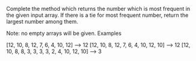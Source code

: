 Complete the method which returns the number which is most frequent in the given input array. If there is a tie for most frequent number, return the largest number among them.

Note: no empty arrays will be given.
Examples

[12, 10, 8, 12, 7, 6, 4, 10, 12]              -->  12
[12, 10, 8, 12, 7, 6, 4, 10, 12, 10]          -->  12
[12, 10, 8, 8, 3, 3, 3, 3, 2, 4, 10, 12, 10]  -->   3


